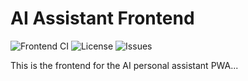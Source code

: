 # AI Assistant Frontend

![Frontend CI](https://github.com/Calathea-Z/project-bulldog-frontend/actions/workflows/ci.yml/badge.svg)
![License](https://img.shields.io/github/license/Calathea-Z/project-bulldog-frontend)
![Issues](https://img.shields.io/github/issues/Calathea-Z/project-bulldog-frontend)

This is the frontend for the AI personal assistant PWA...
